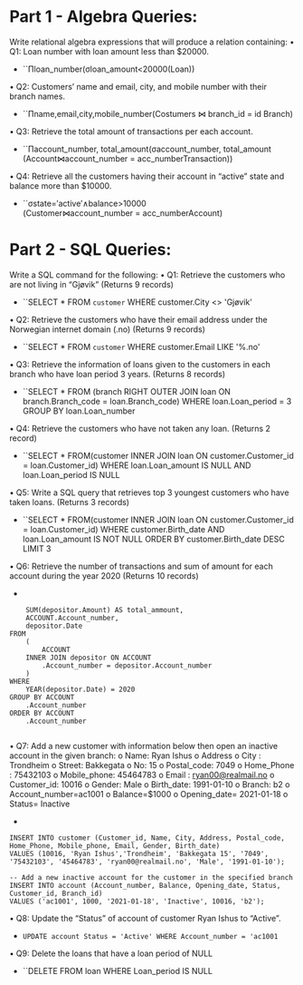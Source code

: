# Part 1 - Algebra Queries:
Write relational algebra expressions that will produce a relation containing:
• Q1: Loan number with loan amount less than $20000.
-  ``Πloan_number(σloan_amount<20000(Loan))

• Q2: Customers’ name and email, city, and mobile number with their branch names.
- ``Πname,email,city,mobile_number(Costumers ⋈ branch_id = id Branch)

• Q3: Retrieve the total amount of transactions per each account.
- ``Πaccount_number, total_amount​(σaccount_number, total_amount (Account⋈account_number = acc_number​Transaction))

• Q4: Retrieve all the customers having their account in “active” state and balance more
than $10000.
- ``σstate=′active′∧balance>10000​(Customer⋈account_number = acc_number​Account)
# Part 2 - SQL Queries:
Write a SQL command for the following:
• Q1: Retrieve the customers who are not living in “Gjøvik” (Returns 9 records)

- ``SELECT * FROM `customer` WHERE customer.City <> 'Gjøvik' 

• Q2: Retrieve the customers who have their email address under the Norwegian internet
domain (.no) (Returns 9 records)

- ``SELECT * FROM `customer` WHERE customer.Email LIKE '%.no'

• Q3: Retrieve the information of loans given to the customers in each branch who have
loan period 3 years. (Returns 8 records)

- ``SELECT * FROM (branch RIGHT OUTER JOIN loan ON branch.Branch_code = loan.Branch_code) WHERE loan.Loan_period = 3 GROUP BY loan.Loan_number

• Q4: Retrieve the customers who have not taken any loan. (Returns 2 record)

- ``SELECT * FROM(customer INNER JOIN loan ON customer.Customer_id = loan.Customer_id) WHERE loan.Loan_amount IS NULL AND loan.Loan_period IS NULL

• Q5: Write a SQL query that retrieves top 3 youngest customers who have taken loans.
(Returns 3 records)

- ``SELECT * FROM(customer INNER JOIN loan ON customer.Customer_id = loan.Customer_id) WHERE customer.Birth_date AND loan.Loan_amount IS NOT NULL ORDER BY customer.Birth_date DESC LIMIT 3

• Q6: Retrieve the number of transactions and sum of amount for each account during the
year 2020 (Returns 10 records)

- ```
```SELECT
    SUM(depositor.Amount) AS total_ammount,
    ACCOUNT.Account_number,
    depositor.Date
FROM
    (
        ACCOUNT
    INNER JOIN depositor ON ACCOUNT
        .Account_number = depositor.Account_number
    )
WHERE
    YEAR(depositor.Date) = 2020
GROUP BY ACCOUNT
    .Account_number
ORDER BY ACCOUNT
    .Account_number
    
```


• Q7: Add a new customer with information below then open an inactive account in the
given branch:
o Name: Ryan Ishus
o Address
o City : Trondheim
o Street: Bakkegata
o No: 15
o Postal_code: 7049
o Home_Phone : 75432103
o Mobile_phone: 45464783
o Email : ryan00@realmail.no
o Customer_id: 10016 
o Gender: Male
o Birth_date: 1991-01-10
o Branch: b2
o Account_number=ac1001
o Balance=$1000
o Opening_date= 2021-01-18
o Status= Inactive

- ```
```
INSERT INTO customer (Customer_id, Name, City, Address, Postal_code, Home_Phone, Mobile_phone, Email, Gender, Birth_date)
VALUES (10016, 'Ryan Ishus','Trondheim', 'Bakkegata 15', '7049', '75432103', '45464783', 'ryan00@realmail.no', 'Male', '1991-01-10');

-- Add a new inactive account for the customer in the specified branch
INSERT INTO account (Account_number, Balance, Opening_date, Status, Customer_id, Branch_id)
VALUES ('ac1001', 1000, '2021-01-18', 'Inactive', 10016, 'b2');
```


• Q8: Update the “Status” of account of customer Ryan Ishus to “Active”.
- ```UPDATE account Status = 'Active' WHERE Account_number = 'ac1001```

• Q9: Delete the loans that have a loan period of NULL
- ``DELETE FROM loan WHERE Loan_period IS NULL